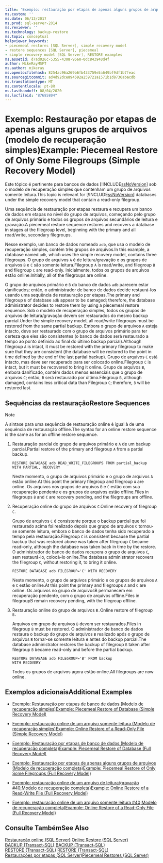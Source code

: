 ```yaml
---
title: 'Exemplo: restauração por etapas de apenas alguns grupos de arquivos (modelo de recuperação simples) | Microsoft Docs'
ms.custom: ''
ms.date: 06/13/2017
ms.prod: sql-server-2014
ms.reviewer: ''
ms.technology: backup-restore
ms.topic: conceptual
helpviewer_keywords:
- piecemeal restores [SQL Server], simple recovery model
- restore sequences [SQL Server], piecemeal
- simple recovery model [SQL Server], RESTORE examples
ms.assetid: d7ad026c-5355-4308-9560-0dc843940d4f
author: MikeRayMSFT
ms.author: mikeray
ms.openlocfilehash: 8254ac96a269b6fb433759e5a649bf9df1b7feac
ms.sourcegitcommit: ad4d92dce894592a259721a1571b1d8736abacdb
ms.translationtype: MT
ms.contentlocale: pt-BR
ms.lasthandoff: 08/04/2020
ms.locfileid: "87685804"
---
```

# <a name="example-piecemeal-restore-of-only-some-filegroups-simple-recovery-model"></a><span data-ttu-id="c4bb4-102">Exemplo: Restauração por etapas de apenas alguns grupos de arquivos (modelo de recuperação simples)</span><span class="sxs-lookup"><span data-stu-id="c4bb4-102">Example: Piecemeal Restore of Only Some Filegroups (Simple Recovery Model)</span></span>
  <span data-ttu-id="c4bb4-103">Este tópico é pertinente para bancos de dados [!INCLUDE[ssNoVersion](../../includes/ssnoversion-md.md)] sob o modelo de recuperação simples que contenham um grupo de arquivos somente leitura.</span><span class="sxs-lookup"><span data-stu-id="c4bb4-103">This topic is relevant for [!INCLUDE[ssNoVersion](../../includes/ssnoversion-md.md)] databases under the simple recovery model that contain a read-only filegroup.</span></span>  
  
 <span data-ttu-id="c4bb4-104">Uma sequência de restauração por etapas restaura e recupera um banco de dados em etapas no nível do grupo de arquivos, começando pelo grupo de arquivos primário e todos os grupos de arquivos secundários de leitura e gravação.</span><span class="sxs-lookup"><span data-stu-id="c4bb4-104">A piecemeal restore sequence restores and recovers a database in stages at the filegroup level, beginning with the primary and all read/write, secondary filegroups.</span></span>  
  
 <span data-ttu-id="c4bb4-105">Nesse exemplo, um banco de dados nomeado `adb`, que usa o modelo de recuperação simples, contém três grupos de arquivos.</span><span class="sxs-lookup"><span data-stu-id="c4bb4-105">In this example, a database named `adb`, which uses the simple recovery model, contains three filegroups.</span></span> <span data-ttu-id="c4bb4-106">O grupo de arquivos `A` é de leitura/gravação e os grupos de arquivos `B` e `C` são somente leitura.</span><span class="sxs-lookup"><span data-stu-id="c4bb4-106">Filegroup `A` is read/write, and filegroup `B` and filegroup `C` are read-only.</span></span> <span data-ttu-id="c4bb4-107">Inicialmente, todos os grupos de arquivos estão online.</span><span class="sxs-lookup"><span data-stu-id="c4bb4-107">Initially, all of the filegroups are online.</span></span>  
  
 <span data-ttu-id="c4bb4-108">O grupo de arquivos primário e `B` do banco de dados `adb` parecem estar danificados; então, o administrador de banco de dados decide restaurá-los usando uma sequência de restauração por etapas.</span><span class="sxs-lookup"><span data-stu-id="c4bb4-108">The primary and filegroup `B` of database `adb` appear to be damaged; therefore, the database administrator decides to restore them by using a piecemeal restore sequence.</span></span> <span data-ttu-id="c4bb4-109">Sob o modelo de recuperação simples, todos os grupos de arquivos de leitura/gravação devem ser restaurados do mesmo backup parcial.</span><span class="sxs-lookup"><span data-stu-id="c4bb4-109">Under the simple recovery model, all read/write filegroups must be restored from the same partial backup.</span></span> <span data-ttu-id="c4bb4-110">Embora o grupo de arquivos `A` esteja intacto, deve ser restaurado com o grupo de arquivos primário para ter certeza que eles são consistentes (o banco de dados será restaurado a tempo ao ponto definido ao final do último backup parcial).</span><span class="sxs-lookup"><span data-stu-id="c4bb4-110">Although filegroup `A` is intact, it must be restored with the primary filegroup to make sure that they are consistent (the database will be restored to the point in time defined by the end of the last partial backup).</span></span> <span data-ttu-id="c4bb4-111">Grupo de arquivos `C` está intacto, mas deve ser recuperado para ser colocado online.</span><span class="sxs-lookup"><span data-stu-id="c4bb4-111">Filegroup `C` is intact, but it must be recovered to bring it online.</span></span> <span data-ttu-id="c4bb4-112">Grupo de arquivos `B`, embora danificado, contém dados menos essenciais que o grupo de arquivos `C`; então, `B` será restaurado por último.</span><span class="sxs-lookup"><span data-stu-id="c4bb4-112">Filegroup `B`, although damaged, contains less critical data than Filegroup `C`; therefore, `B` will be restored last.</span></span>  
  
## <a name="restore-sequences"></a><span data-ttu-id="c4bb4-113">Sequências da restauração</span><span class="sxs-lookup"><span data-stu-id="c4bb4-113">Restore Sequences</span></span>  
  
> [!NOTE]  
>  <span data-ttu-id="c4bb4-114">A sintaxe para uma sequência de restauração online é igual à de uma sequência de restauração offline.</span><span class="sxs-lookup"><span data-stu-id="c4bb4-114">The syntax for an online restore sequence is the same as for an offline restore sequence.</span></span>  
  
1.  <span data-ttu-id="c4bb4-115">Restauração parcial do grupo de arquivos primário e `A` de um backup parcial.</span><span class="sxs-lookup"><span data-stu-id="c4bb4-115">Partial restore of the primary and filegroup `A` from a partial backup.</span></span>  
  
    ```  
    RESTORE DATABASE adb READ_WRITE_FILEGROUPS FROM partial_backup   
    WITH PARTIAL, RECOVERY  
    ```  
  
     <span data-ttu-id="c4bb4-116">Neste momento, o grupo de arquivos primário e o grupo de arquivos `A` estão online.</span><span class="sxs-lookup"><span data-stu-id="c4bb4-116">At this point the primary filegroup and filegroup `A` are online.</span></span> <span data-ttu-id="c4bb4-117">Os arquivos nos grupos de arquivos `B` e `C` estão com sua recuperação pendente e os grupos de arquivos estão offline.</span><span class="sxs-lookup"><span data-stu-id="c4bb4-117">Files in filegroups `B` and `C` are recovery pending, and the filegroups are offline.</span></span>  
  
2.  <span data-ttu-id="c4bb4-118">Recuperação online do grupo de arquivos `C`.</span><span class="sxs-lookup"><span data-stu-id="c4bb4-118">Online recovery of filegroup `C`.</span></span>  
  
     <span data-ttu-id="c4bb4-119">Grupo de arquivos `C` é consistente porque o backup parcial que foi restaurado acima foi realizado depois que grupo de arquivos `C` tornou-se somente leitura, embora o banco de dados tenha sido recuperado a tempo pela restauração.</span><span class="sxs-lookup"><span data-stu-id="c4bb4-119">Filegroup `C` is consistent because the partial backup that was restored above was taken after filegroup `C` became read-only, although the database was taken back in time by the restore.</span></span> <span data-ttu-id="c4bb4-120">O administrador de banco de dados recupera o grupo de arquivos `C`, sem restaurá-lo, colocá-lo online.</span><span class="sxs-lookup"><span data-stu-id="c4bb4-120">The database administrator recovers the filegroup `C`, without restoring it, to bring it online.</span></span>  
  
    ```  
    RESTORE DATABASE adb FILEGROUP='C' WITH RECOVERY  
    ```  
  
     <span data-ttu-id="c4bb4-121">Neste momento, o grupo de arquivos primário e os grupos de arquivos `A` e `C` estão online.</span><span class="sxs-lookup"><span data-stu-id="c4bb4-121">At this point the primary and filegroups `A` and `C` are online.</span></span> <span data-ttu-id="c4bb4-122">Os arquivos no grupo de arquivosB permanecem em recuperação pendente, com o grupo de arquivos offline.</span><span class="sxs-lookup"><span data-stu-id="c4bb4-122">Files in filegroupB remain recovery pending, with the filegroup offline.</span></span>  
  
3.  <span data-ttu-id="c4bb4-123">Restauração online do grupo de arquivos `B.`</span><span class="sxs-lookup"><span data-stu-id="c4bb4-123">Online restore of filegroup `B.`</span></span>  
  
     <span data-ttu-id="c4bb4-124">Arquivos em grupo de arquivos `B` devem ser restaurados.</span><span class="sxs-lookup"><span data-stu-id="c4bb4-124">Files in filegroup `B` must be restored.</span></span> <span data-ttu-id="c4bb4-125">O administrador de banco de dados restaura o backup do grupo de arquivos `B` realizado após o grupo de arquivos `B` tornar-se somente leitura e antes do backup parcial.</span><span class="sxs-lookup"><span data-stu-id="c4bb4-125">The database administrator restores the backup of filegroup `B` taken after filegroup `B` became read-only and before the partial backup.</span></span>  
  
    ```  
    RESTORE DATABASE adb FILEGROUP='B' FROM backup   
    WITH RECOVERY  
    ```  
  
     <span data-ttu-id="c4bb4-126">Todos os grupos de arquivos agora estão online.</span><span class="sxs-lookup"><span data-stu-id="c4bb4-126">All filegroups are now online.</span></span>  
  
## <a name="additional-examples"></a><span data-ttu-id="c4bb4-127">Exemplos adicionais</span><span class="sxs-lookup"><span data-stu-id="c4bb4-127">Additional Examples</span></span>  
  
-   [<span data-ttu-id="c4bb4-128">Exemplo: Restauração por etapas de banco de dados &#40;Modelo de recuperação simples&#41;</span><span class="sxs-lookup"><span data-stu-id="c4bb4-128">Example: Piecemeal Restore of Database &#40;Simple Recovery Model&#41;</span></span>](example-piecemeal-restore-of-database-simple-recovery-model.md)  
  
-   [<span data-ttu-id="c4bb4-129">Exemplo: restauração online de um arquivo somente leitura &#40;Modelo de recuperação simples&#41;</span><span class="sxs-lookup"><span data-stu-id="c4bb4-129">Example: Online Restore of a Read-Only File &#40;Simple Recovery Model&#41;</span></span>](example-online-restore-of-a-read-only-file-simple-recovery-model.md)  
  
-   [<span data-ttu-id="c4bb4-130">Exemplo: Restauração por etapas de banco de dados &#40;Modelo de recuperação completa&#41;</span><span class="sxs-lookup"><span data-stu-id="c4bb4-130">Example: Piecemeal Restore of Database &#40;Full Recovery Model&#41;</span></span>](example-piecemeal-restore-of-database-full-recovery-model.md)  
  
-   [<span data-ttu-id="c4bb4-131">Exemplo: Restauração por etapas de apenas alguns grupos de arquivos &#40;Modelo de recuperação completa&#41;</span><span class="sxs-lookup"><span data-stu-id="c4bb4-131">Example: Piecemeal Restore of Only Some Filegroups &#40;Full Recovery Model&#41;</span></span>](example-piecemeal-restore-of-only-some-filegroups-full-recovery-model.md)  
  
-   [<span data-ttu-id="c4bb4-132">Exemplo: restauração online de um arquivo de leitura/gravação #40;Modelo de recuperação completa&#41;</span><span class="sxs-lookup"><span data-stu-id="c4bb4-132">Example: Online Restore of a Read-Write File &#40;Full Recovery Model&#41;</span></span>](example-online-restore-of-a-read-write-file-full-recovery-model.md)  
  
-   [<span data-ttu-id="c4bb4-133">Exemplo: restauração online de um arquivo somente leitura #40;Modelo de recuperação completa&#41;</span><span class="sxs-lookup"><span data-stu-id="c4bb4-133">Example: Online Restore of a Read-Only File &#40;Full Recovery Model&#41;</span></span>](example-online-restore-of-a-read-only-file-full-recovery-model.md)  
  
## <a name="see-also"></a><span data-ttu-id="c4bb4-134">Consulte Também</span><span class="sxs-lookup"><span data-stu-id="c4bb4-134">See Also</span></span>  
 <span data-ttu-id="c4bb4-135">[Restauração online &#40;SQL Server&#41;](online-restore-sql-server.md) </span><span class="sxs-lookup"><span data-stu-id="c4bb4-135">[Online Restore &#40;SQL Server&#41;](online-restore-sql-server.md) </span></span>  
 <span data-ttu-id="c4bb4-136">[BACKUP &#40;Transact-SQL&#41;](/sql/t-sql/statements/backup-transact-sql) </span><span class="sxs-lookup"><span data-stu-id="c4bb4-136">[BACKUP &#40;Transact-SQL&#41;](/sql/t-sql/statements/backup-transact-sql) </span></span>  
 <span data-ttu-id="c4bb4-137">[RESTORE &#40;Transact-SQL&#41;](/sql/t-sql/statements/restore-statements-transact-sql) </span><span class="sxs-lookup"><span data-stu-id="c4bb4-137">[RESTORE &#40;Transact-SQL&#41;](/sql/t-sql/statements/restore-statements-transact-sql) </span></span>  
 [<span data-ttu-id="c4bb4-138">Restaurações por etapas &#40;SQL Server&#41;</span><span class="sxs-lookup"><span data-stu-id="c4bb4-138">Piecemeal Restores &#40;SQL Server&#41;</span></span>](piecemeal-restores-sql-server.md)  
  
  
